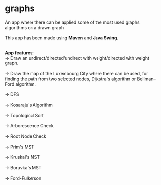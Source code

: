 # graphs
An app where there can be applied some of the most used graphs algorithms on a drawn graph.<br><br>
This app has been made using **Maven** and **Java Swing**.<br><br>

**App features:**<br>
-> Draw an undirect/directed/undirect with weight/directed with weight graph.<br><br>
-> Draw the map of the Luxembourg City where there can be used, for finding the path from two selected nodes, Dijkstra's algorithm or Bellman–Ford algorithm.<br><br>
-> DFS<br><br>
-> Kosaraju's Algorithm<br><br>
-> Topological Sort<br><br>
-> Arborescence Check<br><br>
-> Root Node Check<br><br>
-> Prim's MST<br><br>
-> Kruskal's MST<br><br>
-> Boruvka's MST<br><br>
-> Ford-Fulkerson 
